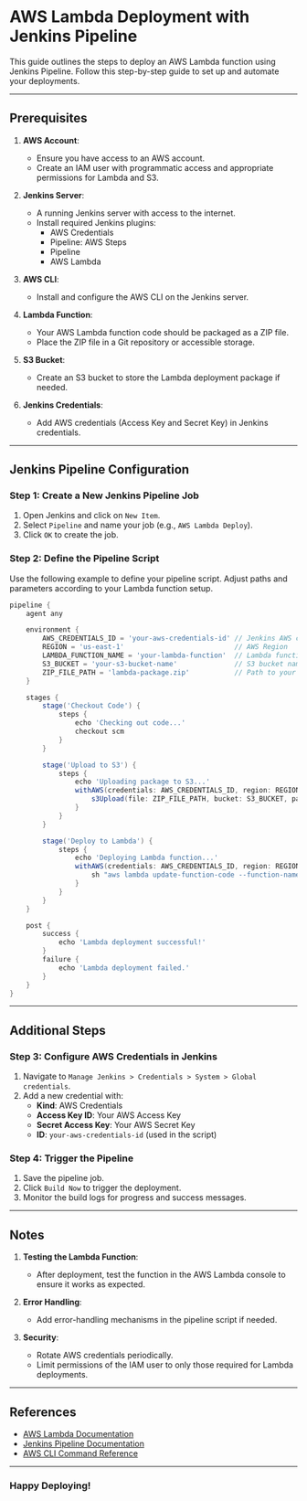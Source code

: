 # AWS Lambda Deployment with Jenkins Pipeline

This guide outlines the steps to deploy an AWS Lambda function using Jenkins Pipeline. Follow this step-by-step guide to set up and automate your deployments.

---

## Prerequisites

1. **AWS Account**:
   - Ensure you have access to an AWS account.
   - Create an IAM user with programmatic access and appropriate permissions for Lambda and S3.

2. **Jenkins Server**:
   - A running Jenkins server with access to the internet.
   - Install required Jenkins plugins:
     - AWS Credentials
     - Pipeline: AWS Steps
     - Pipeline
     - AWS Lambda

3. **AWS CLI**:
   - Install and configure the AWS CLI on the Jenkins server.

4. **Lambda Function**:
   - Your AWS Lambda function code should be packaged as a ZIP file.
   - Place the ZIP file in a Git repository or accessible storage.

5. **S3 Bucket**:
   - Create an S3 bucket to store the Lambda deployment package if needed.

6. **Jenkins Credentials**:
   - Add AWS credentials (Access Key and Secret Key) in Jenkins credentials.

---

## Jenkins Pipeline Configuration

### Step 1: Create a New Jenkins Pipeline Job

1. Open Jenkins and click on `New Item`.
2. Select `Pipeline` and name your job (e.g., `AWS Lambda Deploy`).
3. Click `OK` to create the job.

### Step 2: Define the Pipeline Script

Use the following example to define your pipeline script. Adjust paths and parameters according to your Lambda function setup.

```groovy
pipeline {
    agent any

    environment {
        AWS_CREDENTIALS_ID = 'your-aws-credentials-id' // Jenkins AWS credentials ID
        REGION = 'us-east-1'                           // AWS Region
        LAMBDA_FUNCTION_NAME = 'your-lambda-function'  // Lambda function name
        S3_BUCKET = 'your-s3-bucket-name'              // S3 bucket name
        ZIP_FILE_PATH = 'lambda-package.zip'           // Path to your Lambda ZIP file
    }

    stages {
        stage('Checkout Code') {
            steps {
                echo 'Checking out code...'
                checkout scm
            }
        }

        stage('Upload to S3') {
            steps {
                echo 'Uploading package to S3...'
                withAWS(credentials: AWS_CREDENTIALS_ID, region: REGION) {
                    s3Upload(file: ZIP_FILE_PATH, bucket: S3_BUCKET, path: ZIP_FILE_PATH)
                }
            }
        }

        stage('Deploy to Lambda') {
            steps {
                echo 'Deploying Lambda function...'
                withAWS(credentials: AWS_CREDENTIALS_ID, region: REGION) {
                    sh "aws lambda update-function-code --function-name ${LAMBDA_FUNCTION_NAME} --s3-bucket ${S3_BUCKET} --s3-key ${ZIP_FILE_PATH}"
                }
            }
        }
    }

    post {
        success {
            echo 'Lambda deployment successful!'
        }
        failure {
            echo 'Lambda deployment failed.'
        }
    }
}
```

---

## Additional Steps

### Step 3: Configure AWS Credentials in Jenkins

1. Navigate to `Manage Jenkins > Credentials > System > Global credentials`.
2. Add a new credential with:
   - **Kind**: AWS Credentials
   - **Access Key ID**: Your AWS Access Key
   - **Secret Access Key**: Your AWS Secret Key
   - **ID**: `your-aws-credentials-id` (used in the script)

### Step 4: Trigger the Pipeline

1. Save the pipeline job.
2. Click `Build Now` to trigger the deployment.
3. Monitor the build logs for progress and success messages.

---

## Notes

1. **Testing the Lambda Function**:
   - After deployment, test the function in the AWS Lambda console to ensure it works as expected.

2. **Error Handling**:
   - Add error-handling mechanisms in the pipeline script if needed.

3. **Security**:
   - Rotate AWS credentials periodically.
   - Limit permissions of the IAM user to only those required for Lambda deployments.

---

## References

- [AWS Lambda Documentation](https://docs.aws.amazon.com/lambda/)
- [Jenkins Pipeline Documentation](https://www.jenkins.io/doc/book/pipeline/)
- [AWS CLI Command Reference](https://docs.aws.amazon.com/cli/latest/reference/lambda/index.html)

---

### Happy Deploying!
